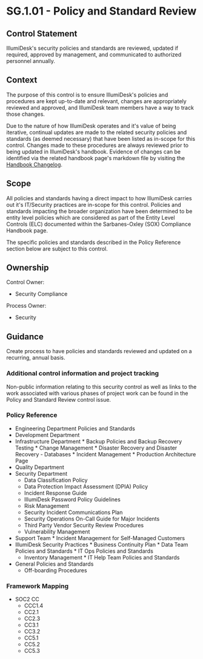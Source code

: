 # SG.1.01 - Policy and Standard Review

## Control Statement

IllumiDesk's security policies and standards are reviewed, updated if required, approved by management, and communicated to authorized personnel annually.

## Context

The purpose of this control is to ensure IllumiDesk's policies and procedures are kept up-to-date and relevant, changes are appropriately reviewed and approved, and IllumiDesk team members have a way to track those changes.

Due to the nature of how IllumiDesk operates and it's value of being iterative, continual updates are made to the related security policies and standards \(as deemed necessary\) that have been listed as in-scope for this control. Changes made to these procedures are always reviewed prior to being updated in IllumiDesk's handbook. Evidence of changes can be identified via the related handbook page's markdown file by visiting the [Handbook Changelog](https://github.com/illumidesk/handbook).

## Scope

All policies and standards having a direct impact to how IllumiDesk carries out it's IT/Security practices are in-scope for this control. Policies and standards impacting the broader organization have been determined to be entity level policies which are considered as part of the Entity Level Controls \(ELC\) documented within the Sarbanes-Oxley \(SOX\) Compliance Handbook page.

The specific policies and standards described in the Policy Reference section below are subject to this control.

## Ownership

Control Owner:

* Security Compliance

Process Owner:

* Security

## Guidance

Create process to have policies and standards reviewed and updated on a recurring, annual basis.

### Additional control information and project tracking

Non-public information relating to this security control as well as links to the work associated with various phases of project work can be found in the Policy and Standard Review control issue.

### Policy Reference

*  Engineering Department Policies and Standards
  * Development Department
  *  Infrastructure Department
    * Backup Policies and Backup Recovery Testing
    * Change Management
    * Disaster Recovery and Disaster Recovery - Databases
    * Incident Management
    * Production Architecture Page
  * Quality Department
  * Security Department
    * Data Classification Policy
    * Data Protection Impact Assessment \(DPIA\) Policy
    * Incident Response Guide
    * IllumiDesk Password Policy Guidelines
    * Risk Management
    * Security Incident Communications Plan
    * Security Operations On-Call Guide for Major Incidents
    * Third Party Vendor Security Review Procedures
    * Vulnerability Management
  *  Support Team
    * Incident Management for Self-Managed Customers
  *  IllumiDesk Security Practices
    * Business Continuity Plan
    * Data Team Policies and Standards
    * IT Ops Policies and Standards
      *  Inventory Management
    * IT Help Team Policies and Standards
* General Policies and Standards
  * Off-boarding Procedures

### Framework Mapping

* SOC2 CC
  * CCC1.4
  * CC2.1
  * CC2.3
  * CC3.1
  * CC3.2
  * CC5.1
  * CC5.2
  * CC5.3

